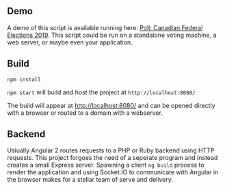## Demo
A demo of this script is available running here: <a href="https://vote.canadianelections.janglehost.com/" target="_blank">Poll: Canadian Federal Elections 2019</a>. This script could be run on a standalone voting machine, a web server, or maybe even your application.

## Build

`npm install`

`npm start` will build and host the project at `http://localhost:8080/`

The build will appear at <a href="http://localhost:8080/">http://localhost:8080/</a> and can be opened directly with a browser or routed to a domain with a webserver.

## Backend

Usiually Angular 2 routes requests to a PHP or Ruby backend using HTTP requests. This project forgoes the need of a seperate program and instead creates a small Express server. Spawning a client `ng build` process to render the application and using Socket.IO to communicate with Angular in the browser makes for a stellar team of serve and delivery.
